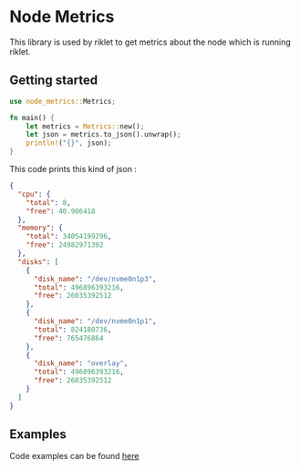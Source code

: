 # Node Metrics

This library is used by riklet to get metrics about the node which is running riklet.

## Getting started

```rs
use node_metrics::Metrics;

fn main() {
    let metrics = Metrics::new();
    let json = metrics.to_json().unwrap();
    println!("{}", json);
}
```

This code prints this kind of json :

```json
{
  "cpu": {
    "total": 8,
    "free": 40.906418
  },
  "memory": {
    "total": 34054199296,
    "free": 24982971392
  },
  "disks": [
    {
      "disk_name": "/dev/nvme0n1p3",
      "total": 496896393216,
      "free": 26035392512
    },
    {
      "disk_name": "/dev/nvme0n1p1",
      "total": 824180736,
      "free": 765476864
    },
    {
      "disk_name": "overlay",
      "total": 496896393216,
      "free": 26035392512
    }
  ]
}
```

## Examples

Code examples can be found [here](./examples)
